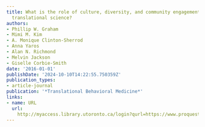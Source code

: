 ```yaml
---
title: What is the role of culture, diversity, and community engagement in transdisciplinary
  translational science?
authors:
- Phillip W. Graham
- Mimi M. Kim
- A. Monique Clinton-Sherrod
- Anna Yaros
- Alan N. Richmond
- Melvin Jackson
- Giselle Corbie-Smith
date: '2016-01-01'
publishDate: '2024-10-10T14:22:55.750359Z'
publication_types:
- article-journal
publication: '*Translational Behavioral Medicine*'
links:
- name: URL
  url: 
    http://myaccess.library.utoronto.ca/login?qurl=https://www.proquest.com/docview/1936336232?accountid=14771&bdid=38384&_bd=W%2BYQpBlK3b3Ad8GYPUxcro%2BMb5Q%3D
---
```

